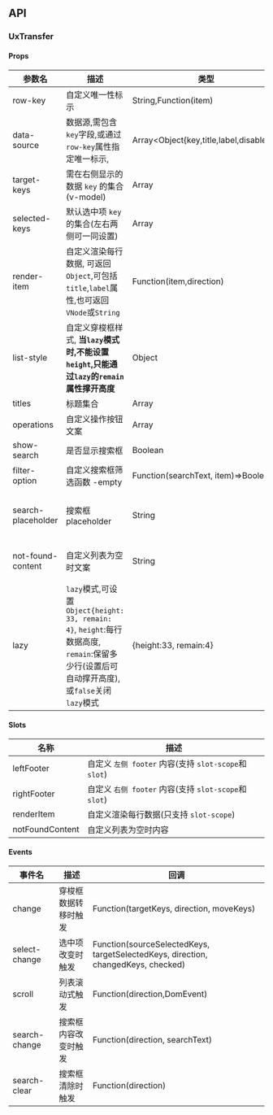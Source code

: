 ## API

### UxTransfer

#### Props

| 参数名             | 描述                                                                                                                                       | 类型                                    | 默认           |
| ------------------ | ------------------------------------------------------------------------------------------------------------------------------------------ | --------------------------------------- | -------------- |
| row-key            | 自定义唯一性标示                                                                                                                           | String,Function(item)                   |                |
| data-source        | 数据源,需包含`key`字段,或通过`row-key`属性指定唯一标示,                                                                                    | Array<Object{key,title,label,disabled}> |                |
| target-keys        | 需在右侧显示的数据 `key` 的集合(v-model)                                                                                                   | Array                                   |                |
| selected-keys      | 默认选中项 `key` 的集合(左右两侧可一同设置)                                                                                                | Array                                   |                |
| render-item        | 自定义渲染每行数据, 可返回`Object`,可包括`title`,`label`属性,也可返回`VNode`或`String`                                                     | Function(item,direction)                |                |
| list-style         | 自定义穿梭框样式, **当`lazy`模式时,不能设置`height`,只能通过`lazy`的`remain`属性撑开高度**                                                 | Object                                  |                |
| titles             | 标题集合                                                                                                                                   | Array                                   |                |
| operations         | 自定义操作按钮文案                                                                                                                         | Array                                   |                |
| show-search        | 是否显示搜索框                                                                                                                             | Boolean                                 | false          |  |
| filter-option      | 自定义搜索框筛选函数 -empty                                                                                                                | Function(searchText, item)=>Boolean     |                |
| search-placeholder | 搜索框 placeholder                                                                                                                         | String                                  | 请输入搜索内容 |
| not-found-content  | 自定义列表为空时文案                                                                                                                       | String                                  | 无匹配结果     |
| lazy               | `lazy`模式,可设置`Object{height: 33, remain: 4}`, `height`:每行数据高度, `remain`:保留多少行(设置后可自动撑开高度),或`false`关闭`lazy`模式 | {height:33, remain:4}                   |

#### Slots

| 名称            | 描述                                                 |
| --------------- | ---------------------------------------------------- |
| leftFooter      | 自定义 `左侧 footer` 内容(支持 `slot-scope`和`slot`) |
| rightFooter     | 自定义 `右侧 footer` 内容(支持 `slot-scope`和`slot`) |
| renderItem      | 自定义渲染每行数据(只支持 `slot-scope`)              |
| notFoundContent | 自定义列表为空时内容                                 |

#### Events

| 事件名        | 描述                 | 回调                                                                              |
| ------------- | -------------------- | --------------------------------------------------------------------------------- |
| change        | 穿梭框数据转移时触发 | Function(targetKeys, direction, moveKeys)                                         |
| select-change | 选中项改变时触发     | Function(sourceSelectedKeys, targetSelectedKeys, direction, changedKeys, checked) |
| scroll        | 列表滚动式触发       | Function(direction,DomEvent)                                                      |
| search-change | 搜索框内容改变时触发 | Function(direction, searchText)                                                   |
| search-clear  | 搜索框清除时触发     | Function(direction)                                                               |
